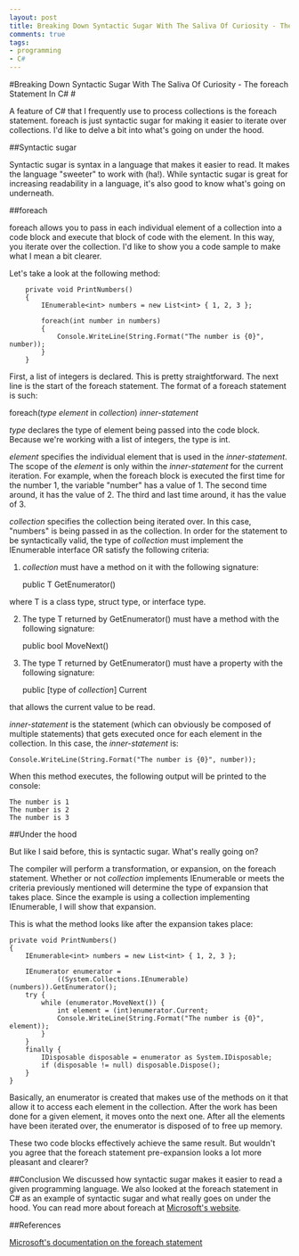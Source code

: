 ```yaml
---
layout: post
title: Breaking Down Syntactic Sugar With The Saliva Of Curiosity - The foreach Statement In C#
comments: true
tags:
- programming 
- C#
---
```


#Breaking Down Syntactic Sugar With The Saliva Of Curiosity - The foreach Statement In C# #

A feature of C# that I frequently use to process collections is the foreach statement. foreach is just syntactic sugar for making it easier to iterate over collections. I'd like to delve a bit into what's going on under the hood. 

##Syntactic sugar

Syntactic sugar is syntax in a language that makes it easier to read. It makes the language "sweeter" to work with (ha!). While syntactic sugar is great for increasing readability in a language, it's also good to know what's going on underneath.

##foreach

foreach allows you to pass in each individual element of a collection into a code block and execute that block of code with the element. In this way, you iterate over the collection. I'd like to show you a code sample to make what I mean a bit clearer.

Let's take a look at the following method:

		private void PrintNumbers()
		{
			IEnumerable<int> numbers = new List<int> { 1, 2, 3 };

			foreach(int number in numbers)
			{
				Console.WriteLine(String.Format("The number is {0}", number));
			}
		}

First, a list of integers is declared. This is pretty straightforward. The next line is the start of the foreach statement. The format of a foreach statement is such:

foreach(*type* *element* in *collection*) *inner-statement*

*type* declares the type of element being passed into the code block. Because we're working with a list of integers, the type is int.  

*element* specifies the individual element that is used in the *inner-statement*. The scope of the *element* is only within the *inner-statement* for the current iteration. For example, when the foreach block is executed the first time for the number 1, the variable "number" has a value of 1. The second time around, it has the value of 2. The third and last time around, it has the value of 3.

*collection* specifies the collection being iterated over. In this case, "numbers" is being passed in as the collection. In order for the statement to be syntactically valid, the type of *collection* must implement the IEnumerable interface OR satisfy the following criteria:

1) *collection* must have a method on it with the following signature: 

	public T GetEnumerator()

where T is a class type, struct type, or interface type.

2) The type T returned by GetEnumerator() must have a method with the following signature:

	public bool MoveNext()

3) The type T returned by GetEnumerator() must have a property with the following signature: 

	public [type of *collection*] Current

that allows the current value to be read.

*inner-statement* is the statement (which can obviously be composed of multiple statements) that gets executed once for each element in the collection. In this case, the *inner-statement* is:

	Console.WriteLine(String.Format("The number is {0}", number));

When this method executes, the following output will be printed to the console:

	The number is 1
	The number is 2
	The number is 3

##Under the hood

But like I said before, this is syntactic sugar. What's really going on? 

The compiler will perform a transformation, or expansion, on the foreach statement. Whether or not *collection* implements IEnumerable or meets the criteria previously mentioned will determine the type of expansion that takes place. Since the example is using a collection implementing IEnumerable, I will show that expansion.

This is what the method looks like after the expansion takes place:

	private void PrintNumbers()
	{
		IEnumerable<int> numbers = new List<int> { 1, 2, 3 };

		IEnumerator enumerator = 
				((System.Collections.IEnumerable)(numbers)).GetEnumerator();
		try {
			while (enumerator.MoveNext()) {
				int element = (int)enumerator.Current;
				Console.WriteLine(String.Format("The number is {0}", element));
			}
		}
		finally {
			IDisposable disposable = enumerator as System.IDisposable;
			if (disposable != null) disposable.Dispose();
		}
	}

Basically, an enumerator is created that makes use of the methods on it that allow it to access each element in the collection. After the work has been done for a given element, it moves onto the next one. After all the elements have been iterated over, the enumerator is disposed of to free up memory.

These two code blocks effectively achieve the same result. But wouldn't you agree that the foreach statement pre-expansion looks a lot more pleasant and clearer? 

##Conclusion
We discussed how syntactic sugar makes it easier to read a given programming language. We also looked at the foreach statement in C# as an example of syntactic sugar and what really goes on under the hood. You can read more about foreach at [Microsoft's website](https://msdn.microsoft.com/en-us/library/aa664754%28v=vs.71%29.aspx).

##References

[Microsoft's documentation on the foreach statement](https://msdn.microsoft.com/en-us/library/aa664754%28v=vs.71%29.aspx)
